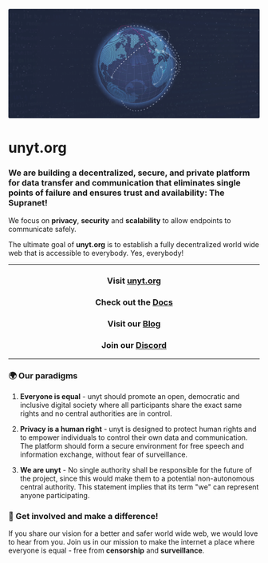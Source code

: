 ![Banner](https://github.com/unyt-org/.github/raw/main/profile/unyt_banner.png)

# unyt.org

### We are building a decentralized, secure, and private platform for data transfer and communication that eliminates single points of failure and ensures trust and availability: **The Supranet**!

We focus on **privacy**, **security** and **scalability** to allow endpoints to communicate safely. 

The ultimate goal of **unyt.org** is to establish a fully decentralized world wide web that is accessible to everybody. Yes, everybody! 

---
### <div align="center">Visit [unyt.org](https://unyt.org)</div>
### <div align="center">Check out the [Docs](https://docs.unyt.org)</div>
### <div align="center">Visit our [Blog](https://unyt.blog)</div>
### <div align="center">Join our [Discord](https://unyt.org/discord)</div>
---

### 🌍 Our paradigms
1. **Everyone is equal** - unyt should promote an open, democratic and inclusive digital society where all participants share the exact same rights and no central authorities are in control.

2. **Privacy is a human right** - unyt is designed to protect human rights and to empower individuals to control their own data and communication. The platform should form a secure environment for free speech and information exchange, without fear of surveillance.

3. **We are unyt** - No single authority shall be responsible for the future of the project, since this would make them to a potential non-autonomous central authority. This statement implies that its term "we" can represent anyone participating.


### 💬 Get involved and make a difference!
If you share our vision for a better and safer world wide web, we would love to hear from you. 
Join us in our mission to make the internet a place where everyone is equal - free from **censorship** and **surveillance**.
